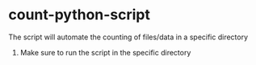# count-python-script
The script will automate the counting of files/data in a specific directory

1. Make sure to run the script in the specific directory
